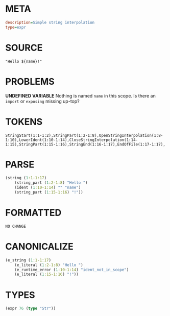 # META
~~~ini
description=Simple string interpolation
type=expr
~~~
# SOURCE
~~~roc
"Hello ${name}!"
~~~
# PROBLEMS
**UNDEFINED VARIABLE**
Nothing is named `name` in this scope.
Is there an `import` or `exposing` missing up-top?

# TOKENS
~~~zig
StringStart(1:1-1:2),StringPart(1:2-1:8),OpenStringInterpolation(1:8-1:10),LowerIdent(1:10-1:14),CloseStringInterpolation(1:14-1:15),StringPart(1:15-1:16),StringEnd(1:16-1:17),EndOfFile(1:17-1:17),
~~~
# PARSE
~~~clojure
(string (1:1-1:17)
	(string_part (1:2-1:8) "Hello ")
	(ident (1:10-1:14) "" "name")
	(string_part (1:15-1:16) "!"))
~~~
# FORMATTED
~~~roc
NO CHANGE
~~~
# CANONICALIZE
~~~clojure
(e_string (1:1-1:17)
	(e_literal (1:2-1:8) "Hello ")
	(e_runtime_error (1:10-1:14) "ident_not_in_scope")
	(e_literal (1:15-1:16) "!"))
~~~
# TYPES
~~~clojure
(expr 76 (type "Str"))
~~~